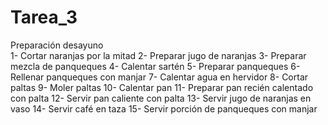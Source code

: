 # Tarea_3
Preparación desayuno  
1-	Cortar naranjas por la mitad 
2-	Preparar jugo de naranjas
3-	Preparar mezcla de panqueques
4-	Calentar sartén 
5-	Preparar panqueques
6-	Rellenar panqueques con manjar
7-	Calentar agua en hervidor 
8-	Cortar paltas
9-	Moler paltas
10-	Calentar pan 
11-	Preparar pan recién calentado con palta
12-	Servir pan caliente con palta 
13-	Servir jugo de naranjas en vaso
14-	Servir café en taza 
15-	Servir porción de panqueques con manjar
